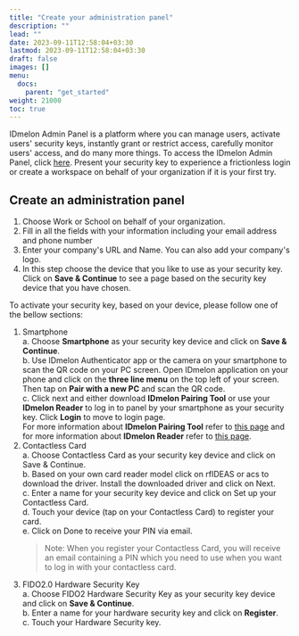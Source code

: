 ```yaml
---
title: "Create your administration panel"
description: ""
lead: ""
date: 2023-09-11T12:58:04+03:30
lastmod: 2023-09-11T12:58:04+03:30
draft: false
images: []
menu:
  docs:
    parent: "get_started"
weight: 21000
toc: true
---
```


IDmelon Admin Panel is a platform where you can manage users, activate users' security keys, instantly grant or restrict access, carefully monitor users' access, and do many more things. To access the IDmelon Admin Panel, click [here](https://panel.idmelon.com). Present your security key to experience a frictionless login or create a workspace on behalf of your organization if it is your first try.

## Create an administration panel

1. Choose Work or School on behalf of your organization.
2. Fill in all the fields with your information including your email address and phone number  
3. Enter your company's URL and Name. You can also add your company's logo.  
4. In this step choose the device that you like to use as your security key. Click on **Save & Continue** to see a page based on the security key device that you have chosen.  

To activate your security key, based on your device, please follow one of the bellow sections:

1. Smartphone  
    a. Choose **Smartphone** as your security key device and click on **Save & Continue**.  
    b. Use IDmelon Authenticator app or the camera on your smartphone to scan the QR code on your PC screen. Open IDmelon application on your phone and click on the **three line menu** on the top left of your screen. Then tap on **Pair with a new PC** and scan the QR code.  
    c. Click next and either download **IDmelon Pairing Tool** or use your **IDmelon Reader** to log in to panel by your smartphone as your security key. Click **Login** to move to login page.  
    For more information about **IDmelon Pairing Tool** refer to [this page](https://idmelon.com/products/pairingtool) and for more information about **IDmelon Reader** refer to [this page](https://idmelon.com/products/reader).  
2. Contactless Card  
    a. Choose Contactless Card as your security key device and click on Save & Continue.  
    b. Based on your own card reader model click on rfIDEAS or acs to download the driver. Install the downloaded driver and click on Next.  
    c. Enter a name for your security key device and click on Set up your Contactless Card.  
    d. Touch your device (tap on your Contactless Card) to register your card.  
    e. Click on Done to receive your PIN via email.  
    > Note: When you register your Contactless Card, you will receive an email containing a PIN which you need to use when you want to log in with your contactless card.  
3. FIDO2.0 Hardware Security Key  
    a. Choose FIDO2 Hardware Security Key as your security key device and click on **Save & Continue**.  
    b. Enter a name for your hardware security key and click on **Register**.  
    c. Touch your Hardware Security key.  
